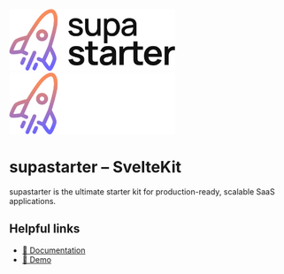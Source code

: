 <img src="./supastarter-logo-light.svg#gh-light-mode-only" alt="supastarter" width="300px" />
<img src="./supastarter-logo-dark.svg#gh-dark-mode-only" alt="supastarter" width="300px" />

# supastarter – SvelteKit

supastarter is the ultimate starter kit for production-ready, scalable SaaS applications.

## Helpful links

- [📘 Documentation](https://docs.supastarter.dev)
- [🚀 Demo](https://sveltekit-demo.supastarter.dev)
